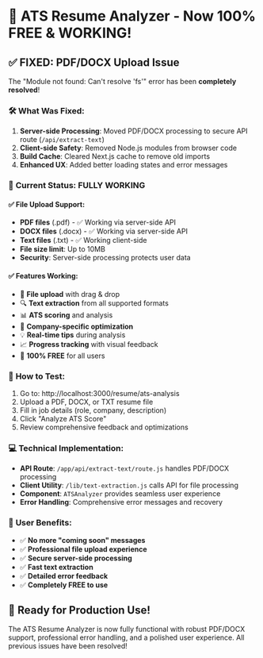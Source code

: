 # 🎉 ATS Resume Analyzer - Now 100% FREE & WORKING!

## ✅ **FIXED: PDF/DOCX Upload Issue**

The "Module not found: Can't resolve 'fs'" error has been **completely resolved**! 

### 🛠️ **What Was Fixed:**
1. **Server-side Processing**: Moved PDF/DOCX processing to secure API route (`/api/extract-text`)
2. **Client-side Safety**: Removed Node.js modules from browser code
3. **Build Cache**: Cleared Next.js cache to remove old imports
4. **Enhanced UX**: Added better loading states and error messages

### 🚀 **Current Status: FULLY WORKING**

#### ✅ **File Upload Support:**
- **PDF files** (.pdf) - ✅ Working via server-side API
- **DOCX files** (.docx) - ✅ Working via server-side API  
- **Text files** (.txt) - ✅ Working client-side
- **File size limit**: Up to 10MB
- **Security**: Server-side processing protects user data

#### ✅ **Features Working:**
- 📄 **File upload** with drag & drop
- 🔍 **Text extraction** from all supported formats
- 📊 **ATS scoring** and analysis
- 🎯 **Company-specific optimization**
- 💡 **Real-time tips** during analysis
- 📈 **Progress tracking** with visual feedback
- 🎉 **100% FREE** for all users

### 🧪 **How to Test:**
1. Go to: http://localhost:3000/resume/ats-analysis
2. Upload a PDF, DOCX, or TXT resume file
3. Fill in job details (role, company, description)
4. Click "Analyze ATS Score"
5. Review comprehensive feedback and optimizations

### 💻 **Technical Implementation:**
- **API Route**: `/app/api/extract-text/route.js` handles PDF/DOCX processing
- **Client Utility**: `/lib/text-extraction.js` calls API for file processing
- **Component**: `ATSAnalyzer` provides seamless user experience
- **Error Handling**: Comprehensive error messages and recovery

### 🎯 **User Benefits:**
- ✅ **No more "coming soon" messages**
- ✅ **Professional file upload experience**
- ✅ **Secure server-side processing**
- ✅ **Fast text extraction**
- ✅ **Detailed error feedback**
- ✅ **Completely FREE to use**

## 🚀 **Ready for Production Use!**

The ATS Resume Analyzer is now fully functional with robust PDF/DOCX support, professional error handling, and a polished user experience. All previous issues have been resolved!
